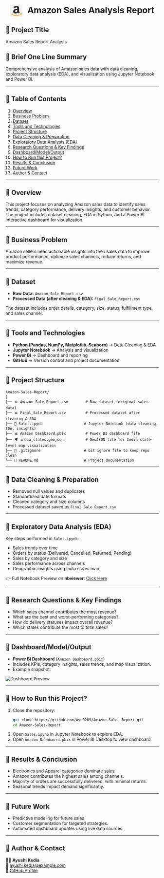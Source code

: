 <h1 align="center">
  <img src="visuals/logo.jpg" alt="Logo" width="40" style="vertical-align:middle; margin-right:10px;"/>
  Amazon Sales Analysis Report
</h1>

## 🔹 Project Title  
Amazon Sales Report Analysis  

## 🔹 Brief One Line Summary  
Comprehensive analysis of Amazon sales data with data cleaning, exploratory data analysis (EDA), and visualization using Jupyter Notebook and Power BI.  

---

## 📑 Table of Contents  
1. [Overview](#overview)  
2. [Business Problem](#business-problem)  
3. [Dataset](#dataset)  
4. [Tools and Technologies](#tools-and-technologies)  
5. [Project Structure](#project-structure)  
6. [Data Cleaning & Preparation](#data-cleaning--preparation)  
7. [Exploratory Data Analysis (EDA)](#exploratory-data-analysis-eda)  
8. [Research Questions & Key Findings](#research-questions--key-findings)  
9. [Dashboard/Model/Output](#dashboardmodeloutput)  
10. [How to Run this Project?](#how-to-run-this-project)  
11. [Results & Conclusion](#results--conclusion)  
12. [Future Work](#future-work)  
13. [Author & Contact](#author--contact)  

---

## 🔹 Overview  
This project focuses on analyzing Amazon sales data to identify sales trends, category performance, delivery insights, and customer behavior. The project includes dataset cleaning, EDA in Python, and a Power BI interactive dashboard for visualization.  

---

## 🔹 Business Problem  
Amazon sellers need actionable insights into their sales data to improve product performance, optimize sales channels, reduce returns, and maximize revenue.  

---

## 🔹 Dataset  
- **Raw Data:** `Amazon_Sale_Report.csv`  
- **Processed Data (after cleaning & EDA):** `Final_Sale_Report.csv`  

The dataset includes order details, category, size, status, fulfillment type, and sales channel.  

---

## 🔹 Tools and Technologies  
- **Python (Pandas, NumPy, Matplotlib, Seaborn)** → Data Cleaning & EDA  
- **Jupyter Notebook** → Analysis and visualization  
- **Power BI** → Dashboard and reporting  
- **GitHub** → Version control and project documentation  

---

## 🔹 Project Structure  

```
Amazon-Sales-Report/
│
├── 📊 Amazon_Sale_Report.csv        # Raw dataset (original sales data)
├── 📊 Final_Sale_Report.csv         # Processed dataset after cleaning & EDA
├── 📒 Sales.ipynb                   # Jupyter Notebook (data cleaning, EDA, insights)
├── 📊 Amazon Dashbaord.pbix         # Power BI dashboard file
├── 🌍 india_states.geojson          # GeoJSON file for India state-level map visualization
├── 📄 .gitignore                    # Git ignore file to keep repo clean
└── 📄 README.md                     # Project documentation
```

---

## 🔹 Data Cleaning & Preparation  
- Removed null values and duplicates  
- Standardized date formats  
- Cleaned category and size columns  
- Processed dataset saved as `Final_Sale_Report.csv`  

---

## 🔹 Exploratory Data Analysis (EDA)  
Key steps performed in `Sales.ipynb`:  
- Sales trends over time  
- Orders by status (Delivered, Cancelled, Returned, Pending)  
- Sales by category and size  
- Sales performance across channels  
- Geographic insights using India states map  

👉 Full Notebook Preview on **nbviewer**: [Click Here](https://nbviewer.org/github/Ayu0209/Amazon-Sales-Report/blob/main/Sales.ipynb)  

---

## 🔹 Research Questions & Key Findings  
- Which sales channel contributes the most revenue?  
- What are the best and worst-performing categories?  
- How do delivery statuses impact overall revenue?  
- Which states contribute the most to total sales?  

---

## 🔹 Dashboard/Model/Output  
- **Power BI Dashboard** (`Amazon Dashbaord.pbix`)  
- Includes KPIs, category insights, sales trends, and map visualization.  
- Example snapshot:  

![Dashboard Preview](dashboard_image.png)  

---

## 🔹 How to Run this Project?  
1. Clone the repository:  
   ```bash
   git clone https://github.com/Ayu0209/Amazon-Sales-Report.git
   cd Amazon-Sales-Report
   ```
2. Open `Sales.ipynb` in Jupyter Notebook to explore EDA.  
3. Open `Amazon Dashbaord.pbix` in Power BI Desktop to view dashboard.  

---

## 🔹 Results & Conclusion  
- Electronics and Apparel categories dominate sales.  
- Amazon contributes the highest sales among channels.  
- Majority of orders are successfully delivered, with minimal returns.  
- Seasonal trends impact demand significantly.  

---

## 🔹 Future Work  
- Predictive modeling for future sales.  
- Customer segmentation for targeted strategies.  
- Automated dashboard updates using live data sources.  

---

## 🔹 Author & Contact  
👩‍💻 **Ayushi Kedia**  
📧 [ayushi.kedia@example.com](mailto:ayushi.kedia@example.com)  
🔗 [GitHub Profile](https://github.com/Ayu0209)  
